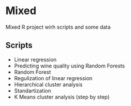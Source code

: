 # Mixed
Mixed R project wirh scripts and some data

## Scripts
* Linear regression
* Predicting wine quality using Random Forests
* Random Forest
* Regulization of linear regression
* Hierarchical cluster analysis
* Standartization
* K Means cluster analysis (step by step)